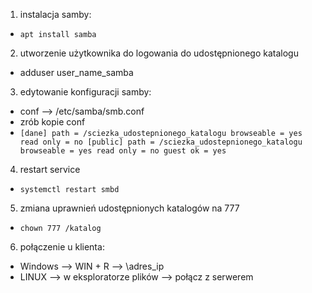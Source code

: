 1. instalacja samby:
  - `apt install samba`
2. utworzenie użytkownika do logowania do udostępnionego katalogu
  - adduser user_name_samba
3. edytowanie konfiguracji samby:
  - conf --> /etc/samba/smb.conf
  - zrób kopie conf
  - `[dane]
       path = /sciezka_udostepnionego_katalogu
       browseable = yes
       read only = no
     [public]
       path = /sciezka_udostepnionego_katalogu
       browseable = yes
       read only = no
       guest ok = yes`
4. restart service
  - `systemctl restart smbd`
5. zmiana uprawnień udostępnionych katalogów na 777
  - `chown 777 /katalog`
6. połączenie u klienta:
  - Windows --> WIN + R --> \\adres_ip
  - LINUX --> w eksploratorze plików --> połącz z serwerem
